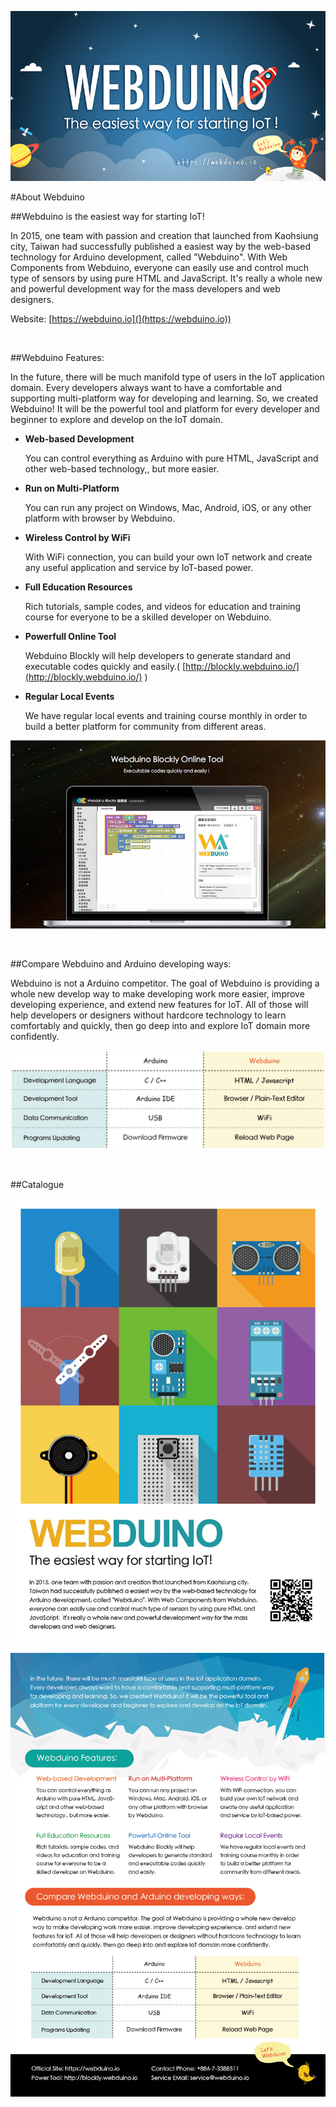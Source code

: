 [![about webduino](img/banner1.jpg)](https://webduino.io)

#About Webduino

##Webduino is the easiest way for starting IoT!

In 2015, one team with passion and creation that launched from Kaohsiung city, Taiwan had successfully published a easiest way by the web-based technology for Arduino development, called "Webduino". With Web Components from Webduino, everyone can easily use and control much type of sensors by using pure HTML and JavaScript.  It's really a whole new and powerful development way for the mass developers and web designers.

Website: [https://webduino.io](](https://webduino.io))

<br/>

##Webduino Features:

In the future, there will be much manifold type of users in the IoT application domain. Every developers always want to have a comfortable and supporting multi-platform way for developing and learning. So, we created Webduino! It will be the powerful tool and platform for every developer and beginner to explore and develop on the IoT domain.

- **Web-based Development**

	You can control everything as Arduino with pure HTML, JavaScript and other web-based technology,, but more easier.

- **Run on Multi-Platform**

	You can run any project on Windows, Mac, Android, iOS, or any other platform with browser by Webduino.

- **Wireless Control by WiFi**

	With WiFi connection, you can build your own IoT network and create any useful application and service by IoT-based power.

- **Full Education Resources**

	Rich tutorials, sample codes, and videos for education and training course for everyone to be a skilled developer on Webduino.

- **Powerfull Online Tool**

	Webduino Blockly will help developers to generate standard and executable codes quickly and easily.( [http://blockly.webduino.io/](http://blockly.webduino.io/) )

- **Regular Local Events**

	We have regular local events and training course monthly in order to build a better platform for community from different areas.

[![webduino-blockly](img/blockly.jpg)](http://blockly.webduino.io/)

<br/>

##Compare Webduino and Arduino developing ways:

Webduino is not a Arduino competitor. The goal of Webduino is providing a whole new develop way to make developing work more easier, improve developing experience, and extend new features for IoT. All of those will help developers or designers without hardcore technology to learn comfortably and quickly, then go deep into and explore IoT domain more confidently.

[![webduino-arduino](img/webduino-arduino.jpg)](https://webduino.io)

<br/>

##Catalogue

![Webduino DM 1](img/Webduino-DM-01.jpg)

![Webduino DM 2](img/Webduino-DM-02.jpg)